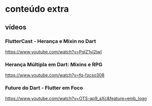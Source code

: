 # conteúdo extra

## vídeos 

### FlutterCast - Herança e Mixin no Dart
https://www.youtube.com/watch?v=PqlZ1yi2jwI


### Herança Múltipla em Dart: Mixins e RPG
https://www.youtube.com/watch?v=fq-fzcso308


### Future do Dart - Flutter em Foco
https://www.youtube.com/watch?v=OTS-ap9_aXc&feature=emb_logo
